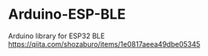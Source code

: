 # Arduino-ESP-BLE
Arduino library for ESP32 BLE
https://qiita.com/shozaburo/items/1e0817aeea49dbe05345
